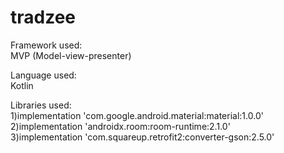 # tradzee

Framework used:\
MVP (Model-view-presenter)

Language used:\
Kotlin

Libraries used:\
1)implementation 'com.google.android.material:material:1.0.0'\
2)implementation 'androidx.room:room-runtime:2.1.0'\
3)implementation 'com.squareup.retrofit2:converter-gson:2.5.0'
